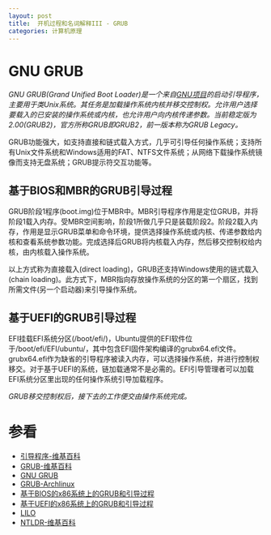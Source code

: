```yaml
---
layout: post
title:  开机过程和名词解释III - GRUB
categories: 计算机原理
---
```


# GNU GRUB
*GNU GRUB(Grand Unified Boot Loader)是一个来自[GNU项目][gnu]的启动引导程序，主要用于类Unix系统。其任务是加载操作系统内核并移交控制权。允许用户选择要载入的已安装的操作系统或内核，也允许用户向​内​核​传​递​参​数。当前稳定版为2.00(GRUB2)，官方所称GRUB即GRUB2，前一版本称为GRUB Legacy。*

GRUB功能强大，如支持直接和链式载入方式，几乎可引导任何操作系统；支持所有Unix文件系统和Windows适用的FAT、NTFS文件系统；从网络下载操作系统镜像而支持无盘系统；GRUB提示符交互功能等。

## 基于BIOS和MBR的GRUB引导过程
GRUB阶段1程序(boot.img)位于MBR中。MBR引导程序作用是定位GRUB，并将阶段1载入内存。受MBR空间影响，阶段1所做几乎只是装载阶段2。阶段2载入内存，作用是显示GRUB菜单和命令环境，提供选择操作系统或内核、传递参数给内核和查看系统参数功能。完成选择后GRUB将内核载入内存，然后移交控制权给内核，由内核载入操作系统。

以上方式称为直接载入(direct loading)，GRUB还支持Windows使用的链式载入(chain loading)。此方式下，MBR指向存放操作系统的分区的第一个扇区，找到所需文件(另一个启动器)来引导操作系统。

## 基于UEFI的GRUB引导过程
EFI挂载EFI系统分区(/boot/efi/)，Ubuntu提供的EFI软件位于/boot/efi/EFI/ubuntu/，其中包含EFI固件架构编译的grubx64.efi文件。grubx64.efi作为缺省的引导程序被读入内存，可以选择操作系统，并进行控制权移交。对于基于UEFI的系统，链加载通常不是必需的。EFI引导管理者可以加载EFI系统分区里出现的任何操作系统引导加载程序。

*GRUB移交控制权后，接下去的工作便交由操作系统完成。*

# 参看
+ [引导程序-维基百科](http://zh.wikipedia.org/wiki/%E5%90%AF%E5%8A%A8%E5%BC%95%E5%AF%BC%E7%A8%8B%E5%BA%8F "引导程序")
+ [GRUB-维基百科](http://zh.wikipedia.org/wiki/GNU_GRUB "GNU GRUB")
+ [GNU GRUB](http://www.gnu.org/software/grub/ "GNU GRUB")
+ [GRUB-Archlinux](https://wiki.archlinux.org/index.php/GRUB "GRUB")
+ [基​于​BIOS的​x86系​统​上​的​GRUB和​引​导​过​程​](https://access.redhat.com/site/documentation/zh-CN/Red_Hat_Enterprise_Linux/6/html/Installation_Guide/s1-grub-whatis.html "基​于​BIOS的​x86系​统​上​的​GRUB和​引​导​过​程​")
+ [基​于​UEFI的​x86系​统​上​的GRUB和​引​导​过​程​](https://access.redhat.com/site/documentation/zh-CN/Red_Hat_Enterprise_Linux/6/html/Installation_Guide/s2-grub-whatis-booting-uefi.html "基​于​UEFI的​x86系​统​上​的GRUB和​引​导​过​程​")
+ [LILO](http://zh.wikipedia.org/wiki/LILO "LILO")
+ [NTLDR-维基百科](http://zh.wikipedia.org/wiki/NTLDR "NTLDR")

[gnu]: http://zh.wikipedia.org/wiki/GNU%E8%A8%88%E5%8A%83 "GNU计划"
